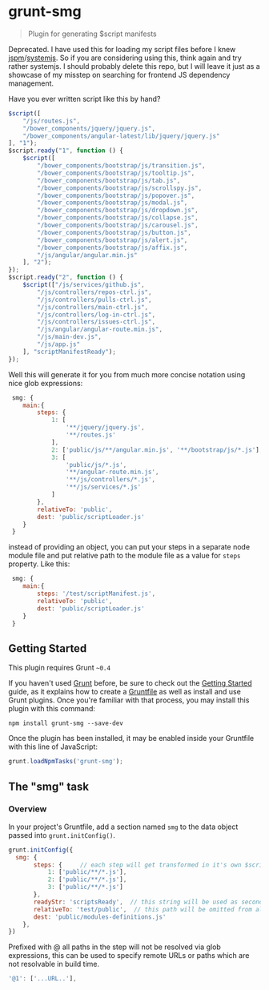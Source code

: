 # grunt-smg
> Plugin for generating $script manifests

Deprecated. I have used this for loading my script files before I knew [jspm](http://jspm.io/)/[systemjs](https://github.com/systemjs/systemjs). So if you are considering using this, think again and try rather systemjs. I should probably delete this repo, but I will leave it just as a showcase of my misstep on searching for frontend JS dependency management.

Have you ever written script like this by hand?
```js
$script([
    "/js/routes.js",
    "/bower_components/jquery/jquery.js",
    "/bower_components/angular-latest/lib/jquery/jquery.js"
], "1");
$script.ready("1", function () {
    $script([
        "/bower_components/bootstrap/js/transition.js",
        "/bower_components/bootstrap/js/tooltip.js",
        "/bower_components/bootstrap/js/tab.js",
        "/bower_components/bootstrap/js/scrollspy.js",
        "/bower_components/bootstrap/js/popover.js",
        "/bower_components/bootstrap/js/modal.js",
        "/bower_components/bootstrap/js/dropdown.js",
        "/bower_components/bootstrap/js/collapse.js",
        "/bower_components/bootstrap/js/carousel.js",
        "/bower_components/bootstrap/js/button.js",
        "/bower_components/bootstrap/js/alert.js",
        "/bower_components/bootstrap/js/affix.js",
        "/js/angular/angular.min.js"
    ], "2");
});
$script.ready("2", function () {
    $script(["/js/services/github.js",
        "/js/controllers/repos-ctrl.js",
        "/js/controllers/pulls-ctrl.js",
        "/js/controllers/main-ctrl.js",
        "/js/controllers/log-in-ctrl.js",
        "/js/controllers/issues-ctrl.js",
        "/js/angular/angular-route.min.js",
        "/js/main-dev.js",
        "/js/app.js"
    ], "scriptManifestReady");
});
```
Well this will generate it for you from much more concise notation using nice glob expressions:
```js
 smg: {
    main:{
        steps: {
            1: [
                '**/jquery/jquery.js',
                '**/routes.js'
            ],
            2: ['public/js/**/angular.min.js', '**/bootstrap/js/*.js'],
            3: [
                'public/js/*.js',
                '**/angular-route.min.js',
                '**/js/controllers/*.js',
                '**/js/services/*.js'
            ]
        },
        relativeTo: 'public',
        dest: 'public/scriptLoader.js'
    }
 }
```

instead of providing an object, you can put your steps in a separate node module file and put relative path to the module file as a value for ```steps``` property.
Like this:

```js
 smg: {
    main:{
        steps: '/test/scriptManifest.js',
        relativeTo: 'public',
        dest: 'public/scriptLoader.js'
    }
 }
```

## Getting Started
This plugin requires Grunt `~0.4`

If you haven't used [Grunt](http://gruntjs.com/) before, be sure to check out the [Getting Started](http://gruntjs.com/getting-started) guide, as it explains how to create a [Gruntfile](http://gruntjs.com/sample-gruntfile) as well as install and use Grunt plugins. Once you're familiar with that process, you may install this plugin with this command:

```shell
npm install grunt-smg --save-dev
```

Once the plugin has been installed, it may be enabled inside your Gruntfile with this line of JavaScript:

```js
grunt.loadNpmTasks('grunt-smg');
```

## The "smg" task

### Overview
In your project's Gruntfile, add a section named `smg` to the data object passed into `grunt.initConfig()`.

```js
grunt.initConfig({
  smg: {
       steps: {     // each step will get transformed in it's own $script call
           1: ['public/**/*.js'],
           2: ['public/**/*.js'],
           3: ['public/**/*.js']
       },
       readyStr: 'scriptsReady',  // this string will be used as second param for $script call
       relativeTo: 'test/public',  // this path will be omitted from all url paths,
       dest: 'public/modules-definitions.js'
    },
})
```

Prefixed with @ all paths in the step will not be resolved via glob expressions, this can be used to specify remote URLs or paths which are not resolvable in build time.
```js
'@1': ['...URL..'],
```

